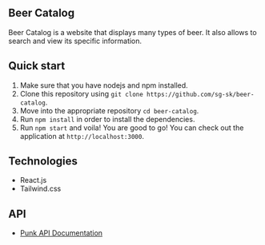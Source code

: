 ## Beer Catalog

Beer Catalog is a website that displays many types of beer. It also allows to search and view its specific information.

## Quick start

1. Make sure that you have nodejs and npm installed.
2. Clone this repository using `git clone https://github.com/sg-sk/beer-catalog`.
3. Move into the appropriate repository `cd beer-catalog`.
4. Run `npm install` in order to install the dependencies.
5. Run `npm start` and voila! You are good to go! You can check out the application at `http://localhost:3000`.

## Technologies

- React.js
- Tailwind.css

## API

- [Punk API Documentation](https://punkapi.com/documentation/v2)

